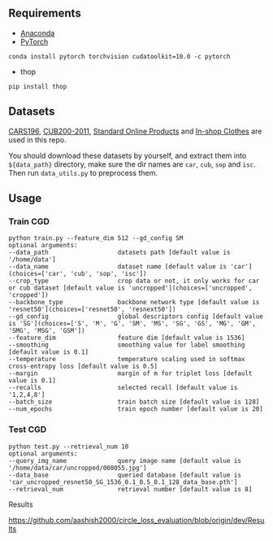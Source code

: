 ## Requirements
- [Anaconda](https://www.anaconda.com/download/)
- [PyTorch](https://pytorch.org)
```
conda install pytorch torchvision cudatoolkit=10.0 -c pytorch
```
- thop
```
pip install thop
```

## Datasets
[CARS196](http://ai.stanford.edu/~jkrause/cars/car_dataset.html), [CUB200-2011](http://www.vision.caltech.edu/visipedia/CUB-200-2011.html), 
[Standard Online Products](http://cvgl.stanford.edu/projects/lifted_struct/) and 
[In-shop Clothes](http://mmlab.ie.cuhk.edu.hk/projects/DeepFashion/InShopRetrieval.html) are used in this repo.

You should download these datasets by yourself, and extract them into `${data_path}` directory, make sure the dir names are 
`car`, `cub`, `sop` and `isc`. Then run `data_utils.py` to preprocess them.

## Usage
### Train CGD
```
python train.py --feature_dim 512 --gd_config SM
optional arguments:
--data_path                   datasets path [default value is '/home/data']
--data_name                   dataset name [default value is 'car'](choices=['car', 'cub', 'sop', 'isc'])
--crop_type                   crop data or not, it only works for car or cub dataset [default value is 'uncropped'](choices=['uncropped', 'cropped'])
--backbone_type               backbone network type [default value is 'resnet50'](choices=['resnet50', 'resnext50'])
--gd_config                   global descriptors config [default value is 'SG'](choices=['S', 'M', 'G', 'SM', 'MS', 'SG', 'GS', 'MG', 'GM', 'SMG', 'MSG', 'GSM'])
--feature_dim                 feature dim [default value is 1536]
--smoothing                   smoothing value for label smoothing [default value is 0.1]
--temperature                 temperature scaling used in softmax cross-entropy loss [default value is 0.5]
--margin                      margin of m for triplet loss [default value is 0.1]
--recalls                     selected recall [default value is '1,2,4,8']
--batch_size                  train batch size [default value is 128]
--num_epochs                  train epoch number [default value is 20]
```

### Test CGD
```
python test.py --retrieval_num 10
optional arguments:
--query_img_name              query image name [default value is '/home/data/car/uncropped/008055.jpg']
--data_base                   queried database [default value is 'car_uncropped_resnet50_SG_1536_0.1_0.5_0.1_128_data_base.pth']
--retrieval_num               retrieval number [default value is 8]
```

Results

https://github.com/aashish2000/circle_loss_evaluation/blob/origin/dev/Results

